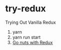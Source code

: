 # try-redux
Trying Out Vanilla Redux

1) yarn
2) yarn run start
3) [Go nuts with Redux](https://github.com/treepathy/try-redux/blob/master/app.js)

